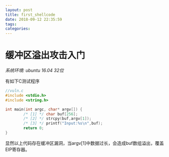 ```yaml
---
layout: post
title: first_shellcode
date: 2018-09-12 22:35:59
tags:
categories:
---
```

# 缓冲区溢出攻击入门

*系统环境: ubuntu 16.04 32位*  

有如下C测试程序

```c
//vuln.c
#include <stdio.h>
#include <string.h>

int main(int argc, char* argv[]) {
        /* [1] */ char buf[256];
        /* [2] */ strcpy(buf,argv[1]);
        /* [3] */ printf("Input:%s\n",buf);
        return 0;
}
```

显然以上代码存在缓冲区漏洞，当argv[1]中数据过长，会造成buf数组溢出，覆盖EIP寄存器。
